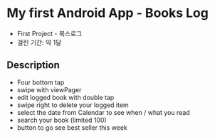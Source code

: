 # My first Android App - Books Log 

* First Project -  북스로그 
* 걸린 기간: 약 1달

## Description

* Four bottom tap
* swipe with viewPager
* edit logged book with double tap
* swipe right to delete your logged item
* select the date from Calendar to see when / what you read
* search your book (limited 100)
* button to go see best seller this week 
